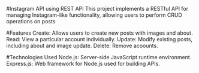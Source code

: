 #Instagram API using REST API
This project implements a RESTful API for managing Instagram-like functionality, allowing users to perform CRUD operations on posts

#Features
Create: Allows users to create new posts with images and about.
Read: View a particular account individually.
Update: Modify existing posts, including about and image update.
Delete: Remove acoounts.

#Technologies Used
Node.js: Server-side JavaScript runtime environment.
Express.js: Web framework for Node.js used for building APIs.
